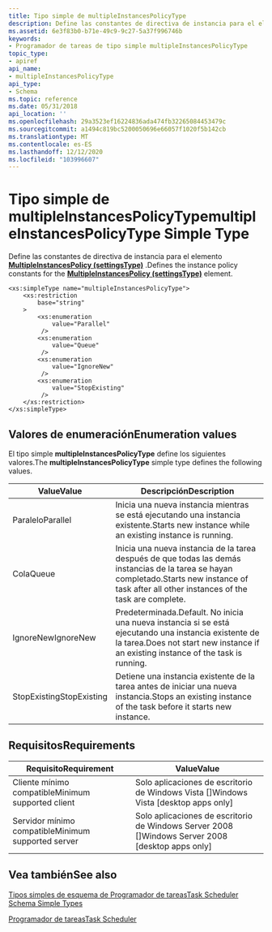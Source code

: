 ```yaml
---
title: Tipo simple de multipleInstancesPolicyType
description: Define las constantes de directiva de instancia para el elemento MultipleInstancesPolicy (settingsType).
ms.assetid: 6e3f83b0-b71e-49c9-9c27-5a37f996746b
keywords:
- Programador de tareas de tipo simple multipleInstancesPolicyType
topic_type:
- apiref
api_name:
- multipleInstancesPolicyType
api_type:
- Schema
ms.topic: reference
ms.date: 05/31/2018
api_location: ''
ms.openlocfilehash: 29a3523ef16224836ada474fb32265084453479c
ms.sourcegitcommit: a1494c819bc5200050696e66057f1020f5b142cb
ms.translationtype: MT
ms.contentlocale: es-ES
ms.lasthandoff: 12/12/2020
ms.locfileid: "103996607"
---
```

# <a name="multipleinstancespolicytype-simple-type"></a><span data-ttu-id="ba157-104">Tipo simple de multipleInstancesPolicyType</span><span class="sxs-lookup"><span data-stu-id="ba157-104">multipleInstancesPolicyType Simple Type</span></span>

<span data-ttu-id="ba157-105">Define las constantes de directiva de instancia para el elemento [**MultipleInstancesPolicy (settingsType)**](taskschedulerschema-multipleinstancespolicy-settingstype-element.md) .</span><span class="sxs-lookup"><span data-stu-id="ba157-105">Defines the instance policy constants for the [**MultipleInstancesPolicy (settingsType)**](taskschedulerschema-multipleinstancespolicy-settingstype-element.md) element.</span></span>

``` syntax
<xs:simpleType name="multipleInstancesPolicyType">
    <xs:restriction
        base="string"
    >
        <xs:enumeration
            value="Parallel"
         />
        <xs:enumeration
            value="Queue"
         />
        <xs:enumeration
            value="IgnoreNew"
         />
        <xs:enumeration
            value="StopExisting"
         />
    </xs:restriction>
</xs:simpleType>
```

## <a name="enumeration-values"></a><span data-ttu-id="ba157-106">Valores de enumeración</span><span class="sxs-lookup"><span data-stu-id="ba157-106">Enumeration values</span></span>

<span data-ttu-id="ba157-107">El tipo simple **multipleInstancesPolicyType** define los siguientes valores.</span><span class="sxs-lookup"><span data-stu-id="ba157-107">The **multipleInstancesPolicyType** simple type defines the following values.</span></span>



| <span data-ttu-id="ba157-108">Value</span><span class="sxs-lookup"><span data-stu-id="ba157-108">Value</span></span>        | <span data-ttu-id="ba157-109">Descripción</span><span class="sxs-lookup"><span data-stu-id="ba157-109">Description</span></span>                                                                                     |
|--------------|-------------------------------------------------------------------------------------------------|
| <span data-ttu-id="ba157-110">Paralelo</span><span class="sxs-lookup"><span data-stu-id="ba157-110">Parallel</span></span>     | <span data-ttu-id="ba157-111">Inicia una nueva instancia mientras se está ejecutando una instancia existente.</span><span class="sxs-lookup"><span data-stu-id="ba157-111">Starts new instance while an existing instance is running.</span></span><br/>                           |
| <span data-ttu-id="ba157-112">Cola</span><span class="sxs-lookup"><span data-stu-id="ba157-112">Queue</span></span>        | <span data-ttu-id="ba157-113">Inicia una nueva instancia de la tarea después de que todas las demás instancias de la tarea se hayan completado.</span><span class="sxs-lookup"><span data-stu-id="ba157-113">Starts new instance of task after all other instances of the task are complete.</span></span><br/>      |
| <span data-ttu-id="ba157-114">IgnoreNew</span><span class="sxs-lookup"><span data-stu-id="ba157-114">IgnoreNew</span></span>    | <span data-ttu-id="ba157-115">Predeterminada.</span><span class="sxs-lookup"><span data-stu-id="ba157-115">Default.</span></span> <span data-ttu-id="ba157-116">No inicia una nueva instancia si se está ejecutando una instancia existente de la tarea.</span><span class="sxs-lookup"><span data-stu-id="ba157-116">Does not start new instance if an existing instance of the task is running.</span></span><br/> |
| <span data-ttu-id="ba157-117">StopExisting</span><span class="sxs-lookup"><span data-stu-id="ba157-117">StopExisting</span></span> | <span data-ttu-id="ba157-118">Detiene una instancia existente de la tarea antes de iniciar una nueva instancia.</span><span class="sxs-lookup"><span data-stu-id="ba157-118">Stops an existing instance of the task before it starts new instance.</span></span><br/>                |



## <a name="requirements"></a><span data-ttu-id="ba157-119">Requisitos</span><span class="sxs-lookup"><span data-stu-id="ba157-119">Requirements</span></span>



| <span data-ttu-id="ba157-120">Requisito</span><span class="sxs-lookup"><span data-stu-id="ba157-120">Requirement</span></span> | <span data-ttu-id="ba157-121">Value</span><span class="sxs-lookup"><span data-stu-id="ba157-121">Value</span></span> |
|-------------------------------------|------------------------------------------------------|
| <span data-ttu-id="ba157-122">Cliente mínimo compatible</span><span class="sxs-lookup"><span data-stu-id="ba157-122">Minimum supported client</span></span><br/> | <span data-ttu-id="ba157-123">Solo aplicaciones de escritorio de Windows Vista \[\]</span><span class="sxs-lookup"><span data-stu-id="ba157-123">Windows Vista \[desktop apps only\]</span></span><br/>       |
| <span data-ttu-id="ba157-124">Servidor mínimo compatible</span><span class="sxs-lookup"><span data-stu-id="ba157-124">Minimum supported server</span></span><br/> | <span data-ttu-id="ba157-125">Solo aplicaciones de escritorio de Windows Server 2008 \[\]</span><span class="sxs-lookup"><span data-stu-id="ba157-125">Windows Server 2008 \[desktop apps only\]</span></span><br/> |



## <a name="see-also"></a><span data-ttu-id="ba157-126">Vea también</span><span class="sxs-lookup"><span data-stu-id="ba157-126">See also</span></span>

<dl> <dt>

[<span data-ttu-id="ba157-127">Tipos simples de esquema de Programador de tareas</span><span class="sxs-lookup"><span data-stu-id="ba157-127">Task Scheduler Schema Simple Types</span></span>](task-scheduler-schema-complex-types.md)
</dt> <dt>

[<span data-ttu-id="ba157-128">Programador de tareas</span><span class="sxs-lookup"><span data-stu-id="ba157-128">Task Scheduler</span></span>](task-scheduler-start-page.md)
</dt> </dl>

 

 





